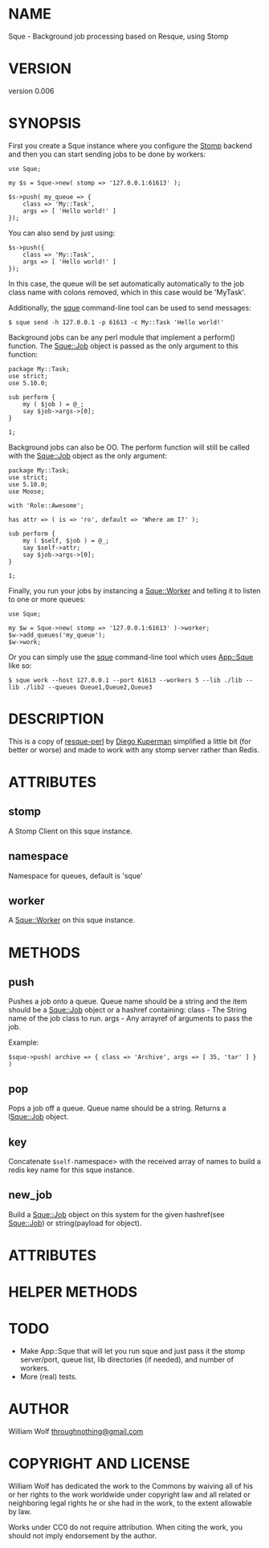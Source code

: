 # NAME

Sque - Background job processing based on Resque, using Stomp

# VERSION

version 0.006

# SYNOPSIS

First you create a Sque instance where you configure the [Stomp](http://search.cpan.org/perldoc?Stomp)
backend and then you can start sending jobs to be done by workers:

    use Sque;

    my $s = Sque->new( stomp => '127.0.0.1:61613' );

    $s->push( my_queue => {
        class => 'My::Task',
        args => [ 'Hello world!' ]
    });

You can also send by just using:

    $s->push({
        class => 'My::Task',
        args => [ 'Hello world!' ]
    });

In this case, the queue will be set automatically automatically to the
job class name with colons removed, which in this
case would be 'MyTask'.

Additionally, the [sque](http://search.cpan.org/perldoc?sque) command-line tool can be used to send messages:

    $ sque send -h 127.0.0.1 -p 61613 -c My::Task 'Hello world!'

Background jobs can be any perl module that implement a perform() function.
The [Sque::Job](http://search.cpan.org/perldoc?Sque::Job) object is passed as the only argument to this function:

    package My::Task;
    use strict;
    use 5.10.0;

    sub perform {
        my ( $job ) = @_;
        say $job->args->[0];
    }

    1;

Background jobs can also be OO.  The perform function will still be called
with the [Sque::Job](http://search.cpan.org/perldoc?Sque::Job) object as the only argument:

    package My::Task;
    use strict;
    use 5.10.0;
    use Moose;

    with 'Role::Awesome';

    has attr => ( is => 'ro', default => 'Where am I?' );

    sub perform {
        my ( $self, $job ) = @_;
        say $self->attr;
        say $job->args->[0];
    }

    1;

Finally, you run your jobs by instancing a [Sque::Worker](http://search.cpan.org/perldoc?Sque::Worker) and telling it
to listen to one or more queues:

    use Sque;

    my $w = Sque->new( stomp => '127.0.0.1:61613' )->worker;
    $w->add_queues('my_queue');
    $w->work;

Or you can simply use the [sque](http://search.cpan.org/perldoc?sque) command-line tool which uses [App::Sque](http://search.cpan.org/perldoc?App::Sque)
like so:

    $ sque work --host 127.0.0.1 --port 61613 --workers 5 --lib ./lib --lib ./lib2 --queues Queue1,Queue2,Queue3

# DESCRIPTION

This is a copy of [resque-perl](https://github.com/diegok/resque-perl)
by [Diego Kuperman](https://github.com/diegok) simplified a little bit
(for better or worse) and made to work with any stomp server rather than Redis.

# ATTRIBUTES

## stomp

A Stomp Client on this sque instance.

## namespace

Namespace for queues, default is 'sque'

## worker

A [Sque::Worker](http://search.cpan.org/perldoc?Sque::Worker) on this sque instance.

# METHODS

## push

Pushes a job onto a queue. Queue name should be a string and the
item should be a [Sque::Job](http://search.cpan.org/perldoc?Sque::Job) object or a hashref containing:
class - The String name of the job class to run.
args - Any arrayref of arguments to pass the job.

Example:

    $sque->push( archive => { class => 'Archive', args => [ 35, 'tar' ] } )

## pop

Pops a job off a queue. Queue name should be a string.
Returns a l<Sque::Job> object.

## key

Concatenate `$self-`namespace> with the received array of names
to build a redis key name for this sque instance.

## new_job

Build a [Sque::Job](http://search.cpan.org/perldoc?Sque::Job) object on this system for the given
hashref(see [Sque::Job](http://search.cpan.org/perldoc?Sque::Job)) or string(payload for object).

# ATTRIBUTES

# HELPER METHODS

# TODO

- Make App::Sque that will let you run sque and just pass it the
stomp server/port, queue list, lib directories (if needed), and
number of workers.
- More (real) tests.

# AUTHOR

William Wolf <throughnothing@gmail.com>

# COPYRIGHT AND LICENSE



William Wolf has dedicated the work to the Commons by waiving all of his
or her rights to the work worldwide under copyright law and all related or
neighboring legal rights he or she had in the work, to the extent allowable by
law.

Works under CC0 do not require attribution. When citing the work, you should
not imply endorsement by the author.